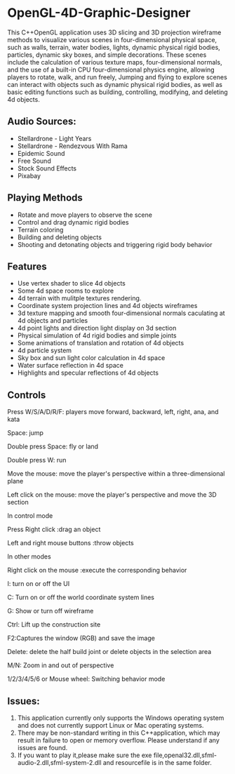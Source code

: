 # OpenGL-4D-Graphic-Designer
  This C++OpenGL application uses 3D slicing and 3D projection wireframe methods to visualize various scenes in four-dimensional physical space, such as walls, terrain, water bodies, lights, dynamic physical rigid bodies, particles, dynamic sky boxes, and simple decorations. These scenes include the calculation of various texture maps, four-dimensional normals, and the use of a built-in CPU four-dimensional physics engine, allowing players to rotate, walk, and run freely, Jumping and flying to explore scenes can interact with objects such as dynamic physical rigid bodies, as well as basic editing functions such as building, controlling, modifying, and deleting 4d objects.
## Audio Sources:
* Stellardrone - Light Years
* Stellardrone - Rendezvous With Rama
* Epidemic Sound
* Free Sound
* Stock Sound Effects
* Pixabay
## Playing Methods
* Rotate and move players to observe the scene
* Control and drag dynamic rigid bodies
* Terrain coloring
* Building and deleting objects
* Shooting and detonating objects and triggering rigid body behavior
## Features
* Use vertex shader to slice 4d objects
* Some 4d space rooms to explore
* 4d terrain with mulitple textures rendering.
* Coordinate system projection lines and 4d objects wireframes
* 3d texture mapping and smooth four-dimensional normals caculating at 4d objects and particles
* 4d point lights and direction light display on 3d section
* Physical simulation of 4d rigid bodies and simple joints
* Some animations of translation and rotation of 4d objects
* 4d particle system
* Sky box and sun light color calculation in 4d space
* Water surface reflection in 4d space
* Highlights and specular reflections of 4d objects
## Controls
Press W/S/A/D/R/F: players move forward, backward, left, right, ana, and kata

Space: jump

Double press Space: fly or land

Double press W: run

Move the mouse: move the player's perspective within a three-dimensional plane

Left click on the mouse: move the player's perspective and move the 3D section

In control mode

Press Right click :drag an object

Left and right mouse buttons :throw objects

In other modes

Right click on the mouse :execute the corresponding behavior

I: turn on or off the UI

C: Turn on or off the world coordinate system lines

G: Show or turn off wireframe

Ctrl: Lift up the construction site

F2:Captures the window (RGB) and save the image

Delete: delete the half build joint or delete objects in the selection area

M/N: Zoom in and out of perspective

1/2/3/4/5/6 or Mouse wheel: Switching behavior mode

## Issues:
1. This application currently only supports the Windows operating system and does not currently support Linux or Mac operating systems.
2. There may be non-standard writing in this C++application, which may result in failure to open or memory overflow. Please understand if any issues are found.
3. If you want to play it,please make sure the exe file,openal32.dll,sfml-audio-2.dll,sfml-system-2.dll and resourcefile is in the same folder.
